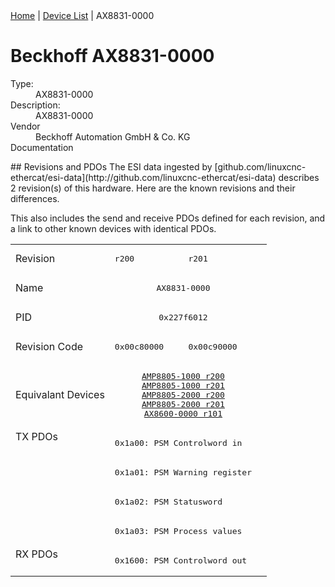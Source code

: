 <div class="nav"><a href="/esi-data">Home</a> | <a href="/esi-data/devices">Device List</a> | AX8831-0000</div>

#  Beckhoff AX8831-0000

<dl>
  <dt>Type:</dt><dd>AX8831-0000</dd>
  <dt>Description:</dt><dd>AX8831-0000</dd>
  <dt>Vendor</dt><dd>Beckhoff Automation GmbH & Co. KG</dd>
  <dt>Documentation</dt><dd><a href=""></a></dd>
</dl>
## Revisions and PDOs
The ESI data ingested by [github.com/linuxcnc-ethercat/esi-data](http://github.com/linuxcnc-ethercat/esi-data) describes 2 revision(s) of this hardware.  Here are the known revisions and their differences.

This also includes the send and receive PDOs defined for each revision, and a link to other known devices with identical PDOs.

<table>
<tr >
<td class="first">Revision</td>
<td ><pre>r200</pre></td>
<td ><pre>r201</pre></td>
</tr>
<tr >
<td class="first">Name</td>
<td  colspan=2 align="center"><pre>AX8831-0000</pre></td>
</tr>
<tr >
<td class="first">PID</td>
<td  colspan=2 align="center"><pre>0x227f6012</pre></td>
</tr>
<tr >
<td class="first">Revision Code</td>
<td ><pre>0x00c80000</pre></td>
<td ><pre>0x00c90000</pre></td>
</tr>
<tr >
<td class="first">Equivalant Devices</td>
<td  colspan=2 align="center"><pre><a href="AMP8805-1000">AMP8805-1000 r200</a><br/><a href="AMP8805-1000">AMP8805-1000 r201</a><br/><a href="AMP8805-2000">AMP8805-2000 r200</a><br/><a href="AMP8805-2000">AMP8805-2000 r201</a><br/><a href="AX8600-0000">AX8600-0000 r101</a></pre></td>
</tr>
<tr class="txpdo pdosection">
<td class="first" rowspan=4 valign=top>TX PDOs</td>
<td colspan=2 align="left"><pre>0x1a00: PSM Controlword in</pre></td>
<td></td>
</tr>
<tr class="txpdo pdosection">
<td  colspan=2 align="left"><pre>0x1a01: PSM Warning register</pre></td>
</tr>
<tr class="txpdo pdosection">
<td  colspan=2 align="left"><pre>0x1a02: PSM Statusword</pre></td>
</tr>
<tr class="txpdo pdosection">
<td  colspan=2 align="left"><pre>0x1a03: PSM Process values</pre></td>
</tr>
<tr class="rxpdo pdosection">
<td class="first" rowspan=1 valign=top>RX PDOs</td>
<td colspan=2 align="left"><pre>0x1600: PSM Controlword out</pre></td>
<td></td>
</tr>
</table>
